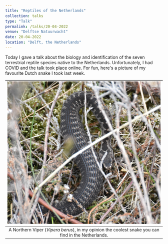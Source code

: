 ```yaml
---
title: "Reptiles of the Netherlands"
collection: talks
type: "Talk"
permalink: /talks/20-04-2022
venue: "Delftse Natuurwacht"
date: 20-04-2022
location: "Delft, the Netherlands"
---
```


Today I gave a talk about the biology and identification of the seven terrestrial reptile species native to the Netherlands.
Unfortunately, I had COVID and the talk took place online. For fun, here's a picture of my favourite Dutch snake I took last week. 

| ![Northern Viper](/images/Vipera_berus_2022.JPG) |
|:--:| 
| A Northern Viper (*Vipera berus*), in my opinion the coolest snake you can find in the Netherlands. |

